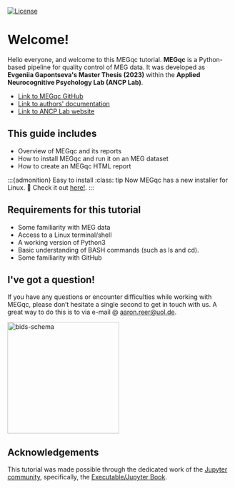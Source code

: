 [![License](https://img.shields.io/github/license/peerherholz/workshop_weizmann)](https://github.com/PeerHerholz/workshop_weizmann)

# Welcome!

Hello everyone, and welcome to this MEGqc tutorial.
**MEGqc** is a Python-based pipeline for quality control of MEG data. It was developed as **Evgeniia Gapontseva's Master Thesis (2023)** within the **Applied Neurocognitive Psychology Lab (ANCP Lab)**.


* [Link to MEGqc GitHub](https://github.com/ANCPLabOldenburg/MEGqc)
* [Link to authors' documentation](https://meg-qc.readthedocs.io/en/latest/)
* [Link to ANCP Lab website](https://uol.de/en/applied-neurocognitive-psychology)


## This guide includes
- Overview of MEGqc and its reports
- How to install MEGqc and run it on an MEG dataset
- How to create an MEGqc HTML report


:::{admonition} Easy to install
:class: tip
        Now MEGqc has a new installer for Linux. 🚀
        Check it out [here!](easytoinstall.md). 
:::


## Requirements for this tutorial
- Some familiarity with MEG data
- Access to a Linux terminal/shell
- A working version of Python3
- Basic understanding of BASH commands (such as ls and cd). 
- Some familiarity with GitHub 

## I've got a question!

If you have any questions or encounter difficulties while working with MEGqc, please don’t hesitate a single second to get in touch with us. A great way to do this is to via e-mail @ aaron.reer@uol.de.


<img src="https://c.tenor.com/MsuBYU4-fI0AAAAM/confused-math.gif" alt="bids-schema" width="250px">


## Acknowledgements

 This tutorial was made possible through the dedicated work of the [Jupyter community](https://jupyter.org/community), specifically, the [Executable/Jupyter Book](https://executablebooks.org/en/latest/).

